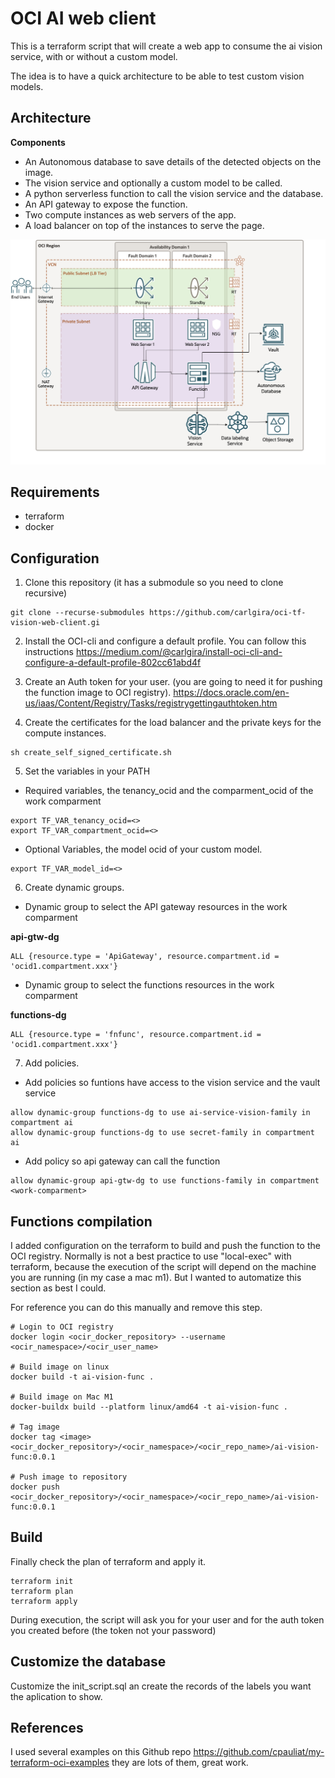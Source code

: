 # OCI AI web client

This is a terraform script that will create a web app to consume the ai vision service, with or without a custom model.

The idea is to have a quick architecture to be able to test custom vision models.

## Architecture

**Components**
- An Autonomous database to save details of the detected objects on the image.
- The vision service and optionally a custom model to be called.
- A python serverless function to call the vision service and the database.
- An API gateway to expose the function.
- Two compute instances as web servers of the app.
- A load balancer on top of the instances to serve the page.

![architecture drawio](architecture.drawio.png)

## Requirements

- terraform
- docker

## Configuration

1. Clone this repository (it has a submodule so you need to clone recursive)

```
git clone --recurse-submodules https://github.com/carlgira/oci-tf-vision-web-client.gi
```

2. Install the OCI-cli and configure a default profile. You can follow this instructions https://medium.com/@carlgira/install-oci-cli-and-configure-a-default-profile-802cc61abd4f

3. Create an Auth token for your user. (you are going to need it for pushing the function image to OCI registry). https://docs.oracle.com/en-us/iaas/Content/Registry/Tasks/registrygettingauthtoken.htm

4. Create the certificates for the load balancer and the private keys for the compute instances.
```
sh create_self_signed_certificate.sh
```

5. Set the variables in your PATH

- Required variables, the tenancy_ocid and the comparment_ocid of the work comparment
```
export TF_VAR_tenancy_ocid=<>
export TF_VAR_compartment_ocid=<>
```

- Optional Variables, the model ocid of your custom model.
```
export TF_VAR_model_id=<>
```

6. Create dynamic groups.

- Dynamic group to select the API gateway resources in the work comparment

**api-gtw-dg**
```
ALL {resource.type = 'ApiGateway', resource.compartment.id = 'ocid1.compartment.xxx'}
```
- Dynamic group to select the functions resources in the work comparment

**functions-dg**
```
ALL {resource.type = 'fnfunc', resource.compartment.id = 'ocid1.compartment.xxx'}
```

7. Add policies.

- Add policies so funtions have access to the vision service and the vault service
```
allow dynamic-group functions-dg to use ai-service-vision-family in compartment ai
allow dynamic-group functions-dg to use secret-family in compartment ai
```

- Add policy so api gateway can call the function
```
allow dynamic-group api-gtw-dg to use functions-family in compartment <work-comparment>
```

## Functions compilation
I added configuration on the terraform to build and push the function to the OCI registry. Normally is not a best practice to use "local-exec" with terraform, because the execution of the script will depend on the machine you are running (in my case a mac m1). But I wanted to automatize this section as best I could.

For reference you can do this manually and remove this step.

```
# Login to OCI registry
docker login <ocir_docker_repository> --username <ocir_namespace>/<ocir_user_name>

# Build image on linux
docker build -t ai-vision-func .

# Build image on Mac M1
docker-buildx build --platform linux/amd64 -t ai-vision-func .

# Tag image
docker tag <image> <ocir_docker_repository>/<ocir_namespace>/<ocir_repo_name>/ai-vision-func:0.0.1

# Push image to repository
docker push <ocir_docker_repository>/<ocir_namespace>/<ocir_repo_name>/ai-vision-func:0.0.1
```

## Build
Finally check the plan of terraform and apply it.

```
terraform init
terraform plan
terraform apply
```

During execution, the script will ask you for your user and for the auth token you created before (the token not your password)

## Customize the database
Customize the init_script.sql an create the records of the labels you want the aplication to show.


## References

I used several examples on this Github repo https://github.com/cpauliat/my-terraform-oci-examples they are lots of them, great work.


